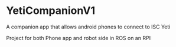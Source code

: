 # YetiCompanionV1
A companion app that allows android phones to connect to ISC Yeti


Project for both Phone app and robot side in ROS on an RPI
